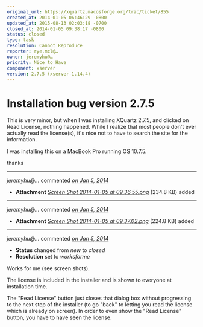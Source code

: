 ```yaml
---
original_url: https://xquartz.macosforge.org/trac/ticket/855
created_at: 2014-01-05 06:46:29 -0800
updated_at: 2015-08-13 02:03:18 -0700
closed_at: 2014-01-05 09:38:17 -0800
status: closed
type: task
resolution: Cannot Reproduce
reporter: rye.mcl@…
owner: jeremyhu@…
priority: Nice to Have
component: xserver
version: 2.7.5 (xserver-1.14.4)
---
```


Installation bug version 2.7.5
==============================


This is very minor, but when I was installing XQuartz 2.7.5, and clicked on Read License, nothing happened. While I realize that most people don't ever actually read the license(s), it's nice not to have to search the site for the information.

I was installing this on a MacBook Pro running OS 10.7.5.

thanks



---

*jeremyhu@…* commented *[on Jan 5, 2014](https://xquartz.macosforge.org/trac/attachment/ticket/855/Screen%20Shot%202014-01-05%20at%2009.36.55.png "January 5, 2014 at 9:37 AM PST")*

-   **Attachment** *[Screen Shot 2014-01-05 at 09.36.55.png](../attachment/ticket/855/Screen%20Shot%202014-01-05%20at%2009.36.55.png)* (234.8 KB) added



---

*jeremyhu@…* commented *[on Jan 5, 2014](https://xquartz.macosforge.org/trac/attachment/ticket/855/Screen%20Shot%202014-01-05%20at%2009.37.02.png "January 5, 2014 at 9:37 AM PST")*

-   **Attachment** *[Screen Shot 2014-01-05 at 09.37.02.png](../attachment/ticket/855/Screen%20Shot%202014-01-05%20at%2009.37.02.png)* (224.8 KB) added



---

*jeremyhu@…* commented *[on Jan 5, 2014](https://xquartz.macosforge.org/trac/ticket/855#comment:1 "January 5, 2014 at 9:38 AM PST")*

-   **Status** changed from *new* to *closed*
-   **Resolution** set to *worksforme*

Works for me (see screen shots).

The license is included in the installer and is shown to everyone at installation time.

The "Read License" button just closes that dialog box without progressing to the next step of the installer (to go "back" to letting you read the license which is already on screen). In order to even show the "Read License" button, you have to have seen the license.



